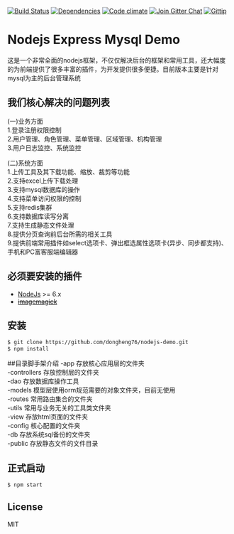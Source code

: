 
[![Build Status](https://img.shields.io/travis/madhums/node-express-mongoose-demo.svg?style=flat)](https://travis-ci.org/madhums/node-express-mongoose-demo)
[![Dependencies](https://img.shields.io/david/madhums/node-express-mongoose-demo.svg?style=flat)](https://david-dm.org/madhums/node-express-mongoose-demo)
[![Code climate](http://img.shields.io/codeclimate/github/madhums/node-express-mongoose-demo.svg?style=flat)](https://codeclimate.com/github/madhums/node-express-mongoose-demo)
[![Join Gitter Chat](https://img.shields.io/badge/gitter-join%20chat%20%E2%86%92-brightgreen.svg?style=flat)](https://gitter.im/madhums/node-express-mongoose-demo?utm_source=badge&utm_medium=badge&utm_campaign=pr-badge&utm_content=badge)
[![Gittip](https://img.shields.io/gratipay/madhums.svg?style=flat)](https://www.gratipay.com/madhums/)

# Nodejs Express Mysql Demo

这是一个非常全面的nodejs框架，不仅仅解决后台的框架和常用工具，还大幅度的为前端提供了很多丰富的插件，为开发提供很多便捷。目前版本主要是针对mysql为主的后台管理系统

## 我们核心解决的问题列表

(一)业务方面<br/>
1.登录注册权限控制<br/>
2.用户管理、角色管理、菜单管理、区域管理、机构管理<br/>
3.用户日志监控、系统监控<br/>

(二)系统方面<br/>
1.上传工具及其下载功能、缩放、裁剪等功能<br/>
2.支持excel上传下载处理<br/>
3.支持mysql数据库的操作<br/>
4.支持菜单访问权限的控制<br/>
5.支持redis集群<br/>
6.支持数据库读写分离<br/>
7.支持生成静态文件处理<br/>
8.提供分页查询前后台所需的相关工具<br/>
9.提供前端常用插件如select选项卡、弹出框选属性选项卡(异步、同步都支持)、手机和PC富客服端编辑器<br/>


## 必须要安装的插件

* [NodeJs](http://nodejs.org) >= 6.x 
* ~~[imagemagick](http://www.imagemagick.org/script/index.php)~~

## 安装

```sh
$ git clone https://github.com/dongheng76/nodejs-demo.git
$ npm install
```
##目录脚手架介绍
-app 存放核心应用层的文件夹<br/>
    -controllers 存放控制层的文件夹<br/>
    -dao 存放数据库操作工具<br/>
    -models 模型层使用orm规范需要的对象文件夹，目前无使用<br/>
    -routes 常用路由集合的文件夹<br/>
    -utils 常用与业务无关的工具类文件夹<br/>
    -view 存放html页面的文件夹<br/>
-config 核心配置的文件夹<br/>
-db 存放系统sql备份的文件夹<br/>
-public 存放静态文件的文件目录<br/>

## 正式启动

```sh
$ npm start
```

## License

MIT
